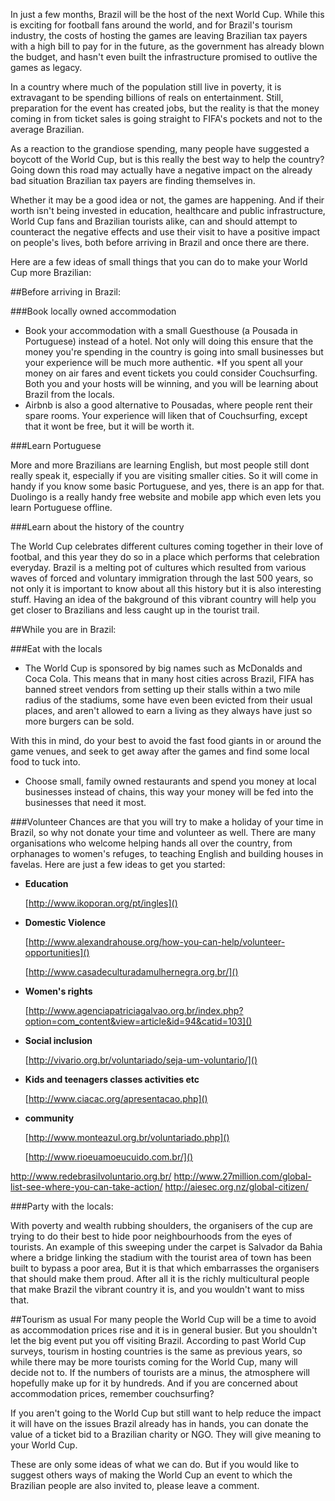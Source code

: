 In just a few months, Brazil will be the host of the next World Cup.
While this is exciting for football fans around the world, and for Brazil's tourism industry, the costs of hosting the games are leaving Brazilian tax payers with a high bill to pay for in the future, as the government has already blown the budget, and hasn't even built the infrastructure promised to outlive the games as legacy.

In a country where much of the population still live in poverty, it is extravagant to be spending billions of reals on entertainment. Still, preparation for the event has created jobs, but the reality is that the money coming in from ticket sales is going straight to FIFA's pockets and not to the average Brazilian.

As a reaction to the grandiose spending, many people have suggested a boycott of the World Cup, but is this really the best way to help the country? Going down this road may actually have a negative impact on the already bad situation Brazilian tax payers are finding themselves in.

Whether it may be a good idea or not, the games are happening. And if their worth isn't being invested in education, healthcare and public infrastructure, World Cup fans and Brazilian tourists alike, can and should attempt to counteract the negative effects and use their visit to have a positive impact on people's lives, both before arriving in Brazil and once there are there.

Here are a few ideas of small things that you can do to make your World Cup more Brazilian:

##Before arriving in Brazil:

###Book locally owned accommodation

 * Book your accommodation with a small Guesthouse (a Pousada in Portuguese) instead of a hotel. Not only will doing this ensure that the money you're spending in the country is going into small businesses but your experience will be much more authentic.
 *If you spent all your money on air fares and event tickets you could consider Couchsurfing. Both you and your hosts will be winning, and you will be learning about Brazil from the locals.
 * Airbnb is also a good alternative to Pousadas, where people rent their spare rooms. Your experience will liken that of Couchsurfing, except that it wont be free, but it will be worth it.

###Learn Portuguese

More and more Brazilians are learning English, but most people still dont really speak it, especially if you are visiting smaller cities. So it will come in handy if you know some basic Portuguese, and yes, there is an app for that. Duolingo is a really handy free website and mobile app which even lets you learn Portuguese offline.

###Learn about the history of the country 

The World Cup celebrates different cultures coming together in their love of footbal, and this year they do so in a place which performs that celebration everyday. Brazil is a melting pot of cultures which resulted from various waves of forced and voluntary immigration through the last 500 years, so not only it is important to know about all this history but it is also interesting stuff. Having an idea of the bakground of this vibrant country will help you get closer to Brazilians and less caught up in the tourist trail.

##While you are in Brazil:

###Eat with the locals

  * The World Cup is sponsored by big names such as McDonalds and Coca Cola. This means that in many host cities across Brazil, FIFA has banned street vendors from setting up their stalls within a two mile radius of the stadiums, some have even been evicted from their usual places, and aren't allowed to earn a living as they always have just so more burgers can be sold.

  With this in mind, do your best to avoid the fast food giants in or around the game venues, and seek to get away after the games and find some local food to tuck into.
  * Choose small, family owned restaurants and spend you money at local businesses instead of chains, this way your money will be fed into the businesses that need it most.

###Volunteer
Chances are that you will try to make a holiday of your time in Brazil, so why not donate your time and volunteer as well. There are many organisations who welcome helping hands all over the country, from orphanages to women's refuges, to teaching English and building houses in favelas. Here are just a few ideas to get you started:

 * **Education**

   [http://www.ikoporan.org/pt/ingles]()

 * **Domestic Violence**

   [http://www.alexandrahouse.org/how-you-can-help/volunteer-opportunities]()

   [http://www.casadeculturadamulhernegra.org.br/]()

 * **Women's rights**

   [http://www.agenciapatriciagalvao.org.br/index.php?option=com_content&view=article&id=94&catid=103]()

 * **Social inclusion**

   [http://vivario.org.br/voluntariado/seja-um-voluntario/]()

 * **Kids and teenagers classes activities etc**

   [http://www.ciacac.org/apresentacao.php]()

 * **community**

   [http://www.monteazul.org.br/voluntariado.php]()

   [http://www.rioeuamoeucuido.com.br/]()


http://www.redebrasilvoluntario.org.br/
http://www.27million.com/global-list-see-where-you-can-take-action/
http://aiesec.org.nz/global-citizen/

###Party with the locals:

With poverty and wealth rubbing shoulders, the organisers of the cup are trying to do their best to hide poor neighbourhoods from the eyes of tourists. An example of this sweeping under the carpet is Salvador da Bahia where a bridge linking the stadium with the tourist area of town has been built to bypass a poor area, But it is that which embarrasses the organisers that should make them proud. After all it is the richly multicultural people that make Brazil the vibrant country it is, and you wouldn't want to miss that.

##Tourism as usual
For many people the World Cup will be a time to avoid as accommodation prices rise and it is in general busier. But you shouldn't let the big event put you off visiting Brazil. According to past World Cup surveys, tourism in hosting countries is the same as previous years, so while there may be more tourists coming for the World Cup, many will decide not to.
If the numbers of tourists are a minus, the atmosphere will hopefully make up for it by hundreds. And if you are concerned about accommodation prices, remember couchsurfing?

If you aren't going to the World Cup but still want to help reduce the impact it will have on the issues Brazil already has in hands, you can donate the value of a ticket bid to a Brazilian charity or NGO. They will give meaning to your World Cup.

These are only some ideas of what we can do. But if you would like to suggest others ways of making the World Cup an event to which the Brazilian people are also invited to, please leave a comment.